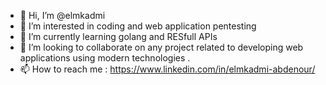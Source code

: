 - 👋 Hi, I’m @elmkadmi
- 👀 I’m interested in coding and web application pentesting
- 🌱 I’m currently learning golang and RESfull APIs
- 💞️ I’m looking to collaborate on any project related to developing web applications using modern technologies .
- 📫 How to reach me : https://www.linkedin.com/in/elmkadmi-abdenour/
